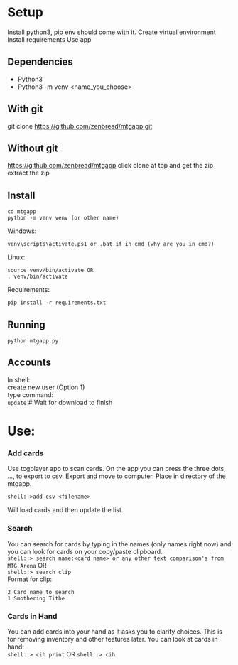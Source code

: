 # Setup
Install python3, pip env should come with it.
Create virtual environment
Install requirements
Use app

## Dependencies
- Python3
- Python3 -m venv <name_you_choose>

## With git
git clone https://github.com/zenbread/mtgapp.git
## Without git 
https://github.com/zenbread/mtgapp
click clone at top and get the zip
extract the zip

## Install
```
cd mtgapp
python -m venv venv (or other name)
```
Windows:
```
venv\scripts\activate.ps1 or .bat if in cmd (why are you in cmd?)
```
Linux:
```
source venv/bin/activate OR
. venv/bin/activate
```
Requirements:
```
pip install -r requirements.txt
```
## Running
`python mtgapp.py`


## Accounts
In shell: <br>
create new user (Option 1) <br>
type command: <br>
`update` # Wait for download to finish

# Use:
### Add cards
Use tcgplayer app to scan cards. On the app you can press the three dots, ..., to export to csv. Export and move to computer. Place in directory of the mtgapp.

`shell::>add csv <filename>`

Will load cards and then update the list.

### Search
You can search for cards by typing in the names (only names right now) and you can look for cards on your copy/paste clipboard. <br>
`shell::> search name:<card name> or any other text comparison's from MTG Arena` OR <br>
`shell::> search clip` <br>
Format for clip:
```
2 Card name to search
1 Smothering Tithe
```
### Cards in Hand
You can add cards into your hand as it asks you to clarify choices. This is for removing inventory and other features later.
You can look at cards in hand: <br>
`shell::> cih print` OR `shell::> cih`


